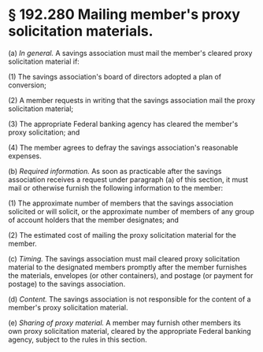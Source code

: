 # § 192.280   Mailing member's proxy solicitation materials.

(a) *In general.* A savings association must mail the member's cleared proxy solicitation material if:


(1) The savings association's board of directors adopted a plan of conversion;


(2) A member requests in writing that the savings association mail the proxy solicitation material;


(3) The appropriate Federal banking agency has cleared the member's proxy solicitation; and


(4) The member agrees to defray the savings association's reasonable expenses.


(b) *Required information.* As soon as practicable after the savings association receives a request under paragraph (a) of this section, it must mail or otherwise furnish the following information to the member:


(1) The approximate number of members that the savings association solicited or will solicit, or the approximate number of members of any group of account holders that the member designates; and


(2) The estimated cost of mailing the proxy solicitation material for the member.


(c) *Timing.* The savings association must mail cleared proxy solicitation material to the designated members promptly after the member furnishes the materials, envelopes (or other containers), and postage (or payment for postage) to the savings association.


(d) *Content.* The savings association is not responsible for the content of a member's proxy solicitation material.


(e) *Sharing of proxy material.* A member may furnish other members its own proxy solicitation material, cleared by the appropriate Federal banking agency, subject to the rules in this section.




